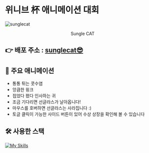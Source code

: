 # 위니브 杯 애니메이션 대회

![sunglecat](https://github.com/user-attachments/assets/5e91e553-82dd-4aab-bed1-5b7bff14b812)

<div align="center">
Sungle CAT
</div>

## 👉 배포 주소 : [sunglecat😎](https://forhye.github.io/animationAward/)

## 💛 주요 애니메이션

-   통통 튀는 콧수염
-   앙큼한 윙크
-   접었다 폈다 인사하는 귀
-   조금 기다리면 선글라스가 날아옵니다!
-   마우스를 호버하면 선글라스는 사라집니다 :)
-   토글 클릭이 가능한 사이드 버튼이 있어 수상 상장을 확인해 볼 수 있습니다

## 🛠 사용한 스택

  <a href="https://skillicons.dev">
    <img src="https://skillicons.dev/icons?i=html,javascript,css" alt="My Skills" />
  </a>
